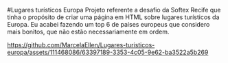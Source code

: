 #Lugares turísticos Europa 
Projeto referente a desafio da Softex Recife que tinha o propósito de criar uma página em HTML sobre lugares turísticos da Europa.
Eu acabei fazendo um top 6 de países europeus que considero mais bonitos, que não estão necessariamente em ordem.


https://github.com/MarcelaEllen/Lugares-turisticos-europa/assets/111468086/63397189-3353-4c05-9e62-ba3522a5b269

